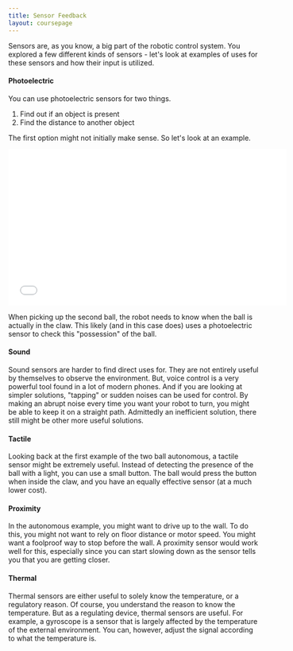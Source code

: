 ```yaml
---
title: Sensor Feedback
layout: coursepage
---
```


Sensors are, as you know, a big part of the robotic control system. You explored a few different kinds of sensors - let's look at examples of uses for these sensors and how their input is utilized.

#### Photoelectric
You can use photoelectric sensors for two things.

1. Find out if an object is present
2. Find the distance to another object

The first option might not initially make sense. So let's look at an example.

<iframe width="560" height="315" src="//www.youtube.com/embed/JSj-OAiwRNg" frameborder="0" allowfullscreen></iframe>

When picking up the second ball, the robot needs to know when the ball is actually in the claw. This likely (and in this case does) uses a photoelectric sensor to check this "possession" of the ball.

#### Sound
Sound sensors are harder to find direct uses for. They are not entirely useful by themselves to observe the environment. But, voice control is a very powerful tool found in a lot of modern phones. And if you are looking at simpler solutions, "tapping" or sudden noises can be used for control. By making an abrupt noise every time you want your robot to turn, you might be able to keep it on a straight path. Admittedly an inefficient solution, there still might be other more useful solutions.

#### Tactile
Looking back at the first example of the two ball autonomous, a tactile sensor might be extremely useful. Instead of detecting the presence of the ball with a light, you can use a small button. The ball would press the button when inside the claw, and you have an equally effective sensor (at a much lower cost).

#### Proximity
In the autonomous example, you might want to drive up to the wall. To do this, you might not want to rely on floor distance or motor speed. You might want a foolproof way to stop before the wall. A proximity sensor would work well for this, especially since you can start slowing down as the sensor tells you that you are getting closer.

#### Thermal
Thermal sensors are either useful to solely know the temperature, or a regulatory reason. Of course, you understand the reason to know the temperature. But as a regulating device, thermal sensors are useful. For example, a gyroscope is a sensor that is largely affected by the temperature of the external environment. You can, however, adjust the signal according to what the temperature is.
